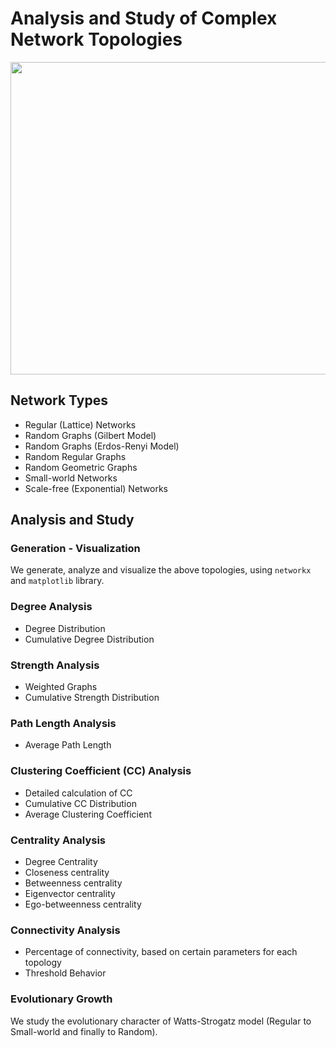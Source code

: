 # Analysis and Study of Complex Network Topologies
<img src="https://user-images.githubusercontent.com/50949470/111456762-0fe06700-8720-11eb-9acd-02674c59262b.png" width="800" height="500">

## Network Types
* Regular (Lattice) Networks
* Random Graphs (Gilbert Model)
* Random Graphs (Erdos-Renyi Model)
* Random Regular Graphs
* Random Geometric Graphs
* Small-world Networks
* Scale-free (Exponential) Networks

## Analysis and Study

### Generation - Visualization
We generate, analyze and visualize the above topologies, using `networkx` and `matplotlib` library.

### Degree Analysis
* Degree Distribution
* Cumulative Degree Distribution

### Strength Analysis
* Weighted Graphs
* Cumulative Strength Distribution

### Path Length Analysis
* Average Path Length

### Clustering Coefficient (CC) Analysis
* Detailed calculation of CC
* Cumulative CC Distribution
* Average Clustering Coefficient

### Centrality Analysis
* Degree Centrality
* Closeness centrality
* Betweenness centrality
* Eigenvector centrality
* Ego-betweenness centrality

### Connectivity Analysis
* Percentage of connectivity, based on certain parameters for each topology
* Threshold Behavior

### Evolutionary Growth
We study the evolutionary character of Watts-Strogatz model (Regular to Small-world and finally to Random).
